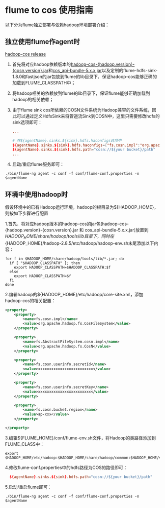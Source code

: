 # flume to cos 使用指南

以下分为flume独立部署与依赖hadoop环境部署介绍：

## 独立使用flume作agent时
[hadoop-cos release](https://github.com/tencentyun/hadoop-cos/releases)
1. 首先将对应hadoop依赖版本的[hadoop-cos-{hadoop.version}-{cosn.version}.jar](https://github.com/tencentyun/hadoop-cos/releases)和[cos_api-bundle-5.x.x.jar](https://github.com/tencentyun/hadoop-cos/releases)以及定制的flume-hdfs-sink-1.8.0和fastjson的jar包放到flume的lib目录下，保证hadoop-cos能够正确的加载到FLUME_CLASSPATH中；

2. 将hadoop相关的依赖放到flume的lib目录下，保证flume能够正确加载到hadoop的相关依赖；

3. 由于flume sink cos所依赖的COSN文件系统为Hadoop兼容的文件系统，因此可以通过定义HdfsSink来将管道流Sink到COSN中，这里只需要修改hdfs的sink选项即可：

    ```conf
    ...

    # 在${agentName}.sinks.${sink}.hdfs.haconfigs选项中
    ${agentName}.sinks.${sink}.hdfs.haconfigs={"fs.cosn.impl":"org.apache.hadoop.fs.CosFileSystem","fs.AbstractFileSystem.cosn.impl":"org.apache.hadoop.fs.CosN","fs.cosn.userinfo.secretId":"AKIDxxxxxxxxxxxxxxxxxxxxxxxxxxxxxxxxxxxxxxxxxx","fs.cosn.userinfo.              secretKey":"xxxxxxxxxxxxxxxxxxxx","fs.cosn.bucket.region":"ap-shanghai"}
    ${agentName}.sinks.${sink}.hdfs.path="cosn://${your bucket}/path"
    ...

    ```

4. 启动/重启flume服务即可：

  ```shell
  ./bin/flume-ng agent -c conf -f conf/flume-conf.properties -n $agentName

  ```

## 环境中使用hadoop时

假设环境中的已有Hadoop运行环境，hadoop的根目录为${HADOOP_HOME}，则按如下步骤进行配置

1.首先，将对应hadoop版本的hadoop-cos的jar包(hadoop-cos-{hadoop.version}-{cosn.version}.jar 和 cos_api-bundle-5.x.x.jar)放置到${HADOOP_HOME}/share/hadoop/tools/lib目录下，同时在${HADOOP_HOME}/hadoop-2.8.5/etc/hadoop/hadoop-env.sh末尾添加以下内容：

```shell
for f in $HADOOP_HOME/share/hadoop/tools/lib/*.jar; do
  if [ "$HADOOP_CLASSPATH" ]; then
    export HADOOP_CLASSPATH=$HADOOP_CLASSPATH:$f
  else
    export HADOOP_CLASSPATH=$f
  fi
done

```

2.编辑hadoop的${HADOOP_HOME}/etc/hadoop/core-site.xml，添加hadoop-cos的相关配置：

```xml
<property>
    <property>
        <name>fs.cosn.impl</name>
        <value>org.apache.hadoop.fs.CosFileSystem</value>
    </property>

    <property>
        <name>fs.AbstractFileSystem.cosn.impl</name>
        <value>org.apache.hadoop.fs.CosN</value>
    </property>

    <property>
        <name>fs.cosn.userinfo.secretId</name>
        <value>xxxxxxxxxxxxxxxxxxxxxxxxx</value>
    </property>

    <property>
        <name>fs.cosn.userinfo.secretKey</name>
        <value>xxxxxxxxxxxxxxxxxxxxxxxx</value>
    </property>

    <property>
        <name>fs.cosn.bucket.region</name>
        <value>ap-xxx</value>
    </property>

</property>

```

3.编辑${FLUME_HOME}/conf/flume-env.sh文件，将Hadoop的类路径添加到FLUME_CLASS中：

```shell
export $HADOOP_HOME/etc/hadoop:$HADOOP_HOME/share/hadoop/common:$HADOOP_HOME/share/hadoop/hdfs:$HADOOP_HOME/share/hadoop/tools/lib/*

```

4.修改flume-conf.properties中的hdfs路径为COS的路径即可：

```conf
  ${agentName}.sinks.${sink}.hdfs.path="cosn://${your bucket}/path"

```

5.启动/重启flume即可：

  ```shell
  ./bin/flume-ng agent -c conf -f conf/flume-conf.properties -n $agentName

  ```
